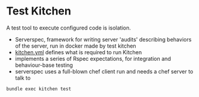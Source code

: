 # Test Kitchen
A test tool to execute configured code is isolation.
- Serverspec, framework for writing server 'audits' describing behaviors of the server, run in docker made by test kitchen
- [kitchen.yml](https://docs.chef.io/config_yml_kitchen.html) defines what is required to run Kitchen
- implements a series of Rspec expectations, for integration and behaviour-base testing
- serverspec uses a full-blown chef client run and needs a chef server to talk to

`bundle exec kitchen test`
